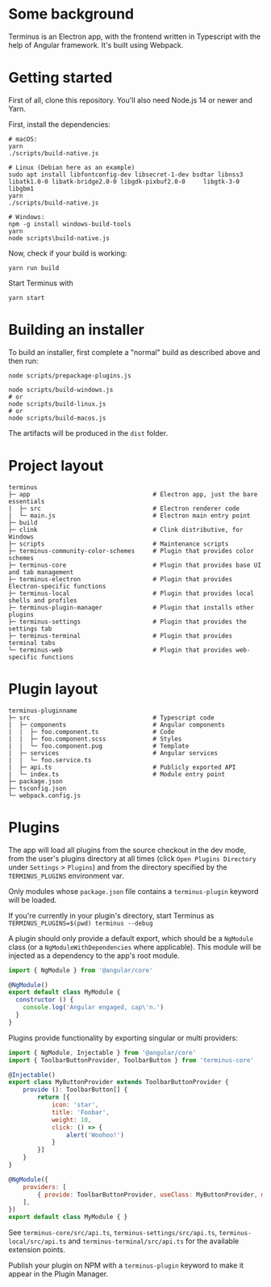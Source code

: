 # Some background

Terminus is an Electron app, with the frontend written in Typescript with the help of Angular framework. It's built using Webpack.

# Getting started

First of all, clone this repository. You'll also need Node.js 14 or newer and Yarn.

First, install the dependencies:

```
# macOS:
yarn
./scripts/build-native.js
```

```
# Linux (Debian here as an example)
sudo apt install libfontconfig-dev libsecret-1-dev bsdtar libnss3 libatk1.0-0 libatk-bridge2.0-0 libgdk-pixbuf2.0-0 	libgtk-3-0 libgbm1
yarn
./scripts/build-native.js
```

```
# Windows:
npm -g install windows-build-tools
yarn
node scripts\build-native.js
```

Now, check if your build is working:

```
yarn run build
```

Start Terminus with

```
yarn start
```

# Building an installer

To build an installer, first complete a "normal" build as described above and then run:

```
node scripts/prepackage-plugins.js

node scripts/build-windows.js
# or
node scripts/build-linux.js
# or
node scripts/build-macos.js
```

The artifacts will be produced in the `dist` folder.

# Project layout
```
terminus
├─ app                                  # Electron app, just the bare essentials
|  ├─ src                               # Electron renderer code
|  └─ main.js                           # Electron main entry point
├─ build
├─ clink                                # Clink distributive, for Windows
├─ scripts                              # Maintenance scripts
├─ terminus-community-color-schemes     # Plugin that provides color schemes
├─ terminus-core                        # Plugin that provides base UI and tab management
├─ terminus-electron                    # Plugin that provides Electron-specific functions
├─ terminus-local                       # Plugin that provides local shells and profiles
├─ terminus-plugin-manager              # Plugin that installs other plugins
├─ terminus-settings                    # Plugin that provides the settings tab
├─ terminus-terminal                    # Plugin that provides terminal tabs
└─ terminus-web                         # Plugin that provides web-specific functions
```

# Plugin layout
```
terminus-pluginname
├─ src                                  # Typescript code
|  ├─ components                        # Angular components
|  |  ├─ foo.component.ts               # Code
|  |  ├─ foo.component.scss             # Styles
|  |  └─ foo.component.pug              # Template
|  ├─ services                          # Angular services
|  |  └─ foo.service.ts
|  ├─ api.ts                            # Publicly exported API
|  └─ index.ts                          # Module entry point
├─ package.json
├─ tsconfig.json
└─ webpack.config.js
```

# Plugins

The app will load all plugins from the source checkout in the dev mode, from the user's plugins directory at all times (click `Open Plugins Directory` under `Settings` > `Plugins`) and from the directory specified by the `TERMINUS_PLUGINS` environment var.

Only modules whose `package.json` file contains a `terminus-plugin` keyword will be loaded.

If you're currently in your plugin's directory, start Terminus as `TERMINUS_PLUGINS=$(pwd) terminus --debug`

A plugin should only provide a default export, which should be a `NgModule` class (or a `NgModuleWithDependencies` where applicable). This module will be injected as a dependency to the app's root module.

```javascript
import { NgModule } from '@angular/core'

@NgModule()
export default class MyModule {
  constructor () {
    console.log('Angular engaged, cap\'n.')
  }
}
```

Plugins provide functionality by exporting singular or multi providers:


```javascript
import { NgModule, Injectable } from '@angular/core'
import { ToolbarButtonProvider, ToolbarButton } from 'terminus-core'

@Injectable()
export class MyButtonProvider extends ToolbarButtonProvider {
    provide (): ToolbarButton[] {
        return [{
            icon: 'star',
            title: 'Foobar',
            weight: 10,
            click: () => {
                alert('Woohoo!')
            }
        }]
    }
}

@NgModule({
    providers: [
        { provide: ToolbarButtonProvider, useClass: MyButtonProvider, multi: true },
    ],
})
export default class MyModule { }
```


See `terminus-core/src/api.ts`, `terminus-settings/src/api.ts`, `terminus-local/src/api.ts` and `terminus-terminal/src/api.ts` for the available extension points.

Publish your plugin on NPM with a `terminus-plugin` keyword to make it appear in the Plugin Manager.
